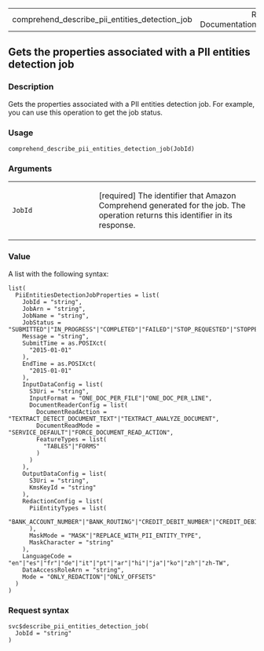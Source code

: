 <table style="width: 100%;">
<tbody>
<tr class="odd">
<td>comprehend_describe_pii_entities_detection_job</td>
<td style="text-align: right;">R Documentation</td>
</tr>
</tbody>
</table>

## Gets the properties associated with a PII entities detection job

### Description

Gets the properties associated with a PII entities detection job. For
example, you can use this operation to get the job status.

### Usage

    comprehend_describe_pii_entities_detection_job(JobId)

### Arguments

<table>
<colgroup>
<col style="width: 35%" />
<col style="width: 65%" />
</colgroup>
<tbody>
<tr class="odd">
<td><code
id="comprehend_describe_pii_entities_detection_job_:_JobId">JobId</code></td>
<td><p>[required] The identifier that Amazon Comprehend generated for
the job. The operation returns this identifier in its response.</p></td>
</tr>
</tbody>
</table>

### Value

A list with the following syntax:

    list(
      PiiEntitiesDetectionJobProperties = list(
        JobId = "string",
        JobArn = "string",
        JobName = "string",
        JobStatus = "SUBMITTED"|"IN_PROGRESS"|"COMPLETED"|"FAILED"|"STOP_REQUESTED"|"STOPPED",
        Message = "string",
        SubmitTime = as.POSIXct(
          "2015-01-01"
        ),
        EndTime = as.POSIXct(
          "2015-01-01"
        ),
        InputDataConfig = list(
          S3Uri = "string",
          InputFormat = "ONE_DOC_PER_FILE"|"ONE_DOC_PER_LINE",
          DocumentReaderConfig = list(
            DocumentReadAction = "TEXTRACT_DETECT_DOCUMENT_TEXT"|"TEXTRACT_ANALYZE_DOCUMENT",
            DocumentReadMode = "SERVICE_DEFAULT"|"FORCE_DOCUMENT_READ_ACTION",
            FeatureTypes = list(
              "TABLES"|"FORMS"
            )
          )
        ),
        OutputDataConfig = list(
          S3Uri = "string",
          KmsKeyId = "string"
        ),
        RedactionConfig = list(
          PiiEntityTypes = list(
            "BANK_ACCOUNT_NUMBER"|"BANK_ROUTING"|"CREDIT_DEBIT_NUMBER"|"CREDIT_DEBIT_CVV"|"CREDIT_DEBIT_EXPIRY"|"PIN"|"EMAIL"|"ADDRESS"|"NAME"|"PHONE"|"SSN"|"DATE_TIME"|"PASSPORT_NUMBER"|"DRIVER_ID"|"URL"|"AGE"|"USERNAME"|"PASSWORD"|"AWS_ACCESS_KEY"|"AWS_SECRET_KEY"|"IP_ADDRESS"|"MAC_ADDRESS"|"ALL"|"LICENSE_PLATE"|"VEHICLE_IDENTIFICATION_NUMBER"|"UK_NATIONAL_INSURANCE_NUMBER"|"CA_SOCIAL_INSURANCE_NUMBER"|"US_INDIVIDUAL_TAX_IDENTIFICATION_NUMBER"|"UK_UNIQUE_TAXPAYER_REFERENCE_NUMBER"|"IN_PERMANENT_ACCOUNT_NUMBER"|"IN_NREGA"|"INTERNATIONAL_BANK_ACCOUNT_NUMBER"|"SWIFT_CODE"|"UK_NATIONAL_HEALTH_SERVICE_NUMBER"|"CA_HEALTH_NUMBER"|"IN_AADHAAR"|"IN_VOTER_NUMBER"
          ),
          MaskMode = "MASK"|"REPLACE_WITH_PII_ENTITY_TYPE",
          MaskCharacter = "string"
        ),
        LanguageCode = "en"|"es"|"fr"|"de"|"it"|"pt"|"ar"|"hi"|"ja"|"ko"|"zh"|"zh-TW",
        DataAccessRoleArn = "string",
        Mode = "ONLY_REDACTION"|"ONLY_OFFSETS"
      )
    )

### Request syntax

    svc$describe_pii_entities_detection_job(
      JobId = "string"
    )
